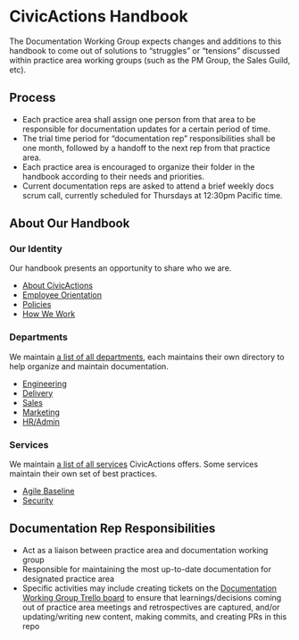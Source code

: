 # CivicActions Handbook 

The Documentation Working Group expects changes and additions to this handbook to come out of solutions to “struggles” or “tensions” discussed within practice area working groups (such as the PM Group, the Sales Guild, etc).

## Process

* Each practice area shall assign one person from that area to be responsible for documentation updates for a certain period of time.
* The trial time period for “documentation rep” responsibilities shall be one month, followed by a handoff to the next rep from that practice area.
* Each practice area is encouraged to organize their folder in the handbook according to their needs and priorities.
* Current documentation reps are asked to attend a brief weekly docs scrum call, currently scheduled for Thursdays at 12:30pm Pacific time.


## About Our Handbook

### Our Identity

Our handbook presents an opportunity to share who we are.  

* [About CivicActions](/02-about-us)
* [Employee Orientation](/01-welcome-to-civicactions)
* [Policies](/03-policies)
* [How We Work](/04-how-we-work)

### Departments

We maintain [a list of all departments](/02-about-us/departments.md), each maintains their own directory to help organize and maintain documentation.

* [Engineering](/05-engineering)
* [Delivery](/06-project-management)
* [Sales](/07-sales)
* [Marketing](/10-marketing)
* [HR/Admin](/08-hr-admin)

### Services

We maintain [a list of all services](/02-about-us/service-catalog/readme.md) CivicActions offers. Some services maintain their own set of best practices.

* [Agile Baseline](/04-how-we-work/agile-baseline)
* [Security](/09-security)

## Documentation Rep Responsibilities

* Act as a liaison between practice area and documentation working group
* Responsible for maintaining the most up-to-date documentation for designated practice area
* Specific activities may include creating tickets on the [Documentation Working Group Trello board](https://trello.com/b/ZKx6l4bC/documentation-working-group) to ensure that learnings/decisions coming out of practice area meetings and retrospectives are captured, and/or updating/writing new content, making commits, and creating PRs in this repo
